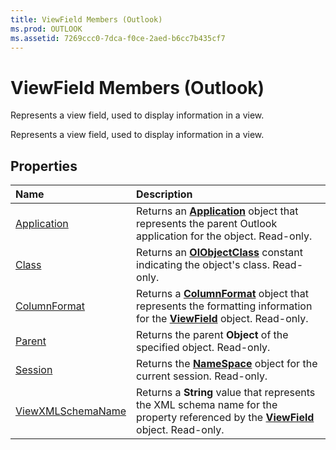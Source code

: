 ```yaml
---
title: ViewField Members (Outlook)
ms.prod: OUTLOOK
ms.assetid: 7269ccc0-7dca-f0ce-2aed-b6cc7b435cf7
---
```



# ViewField Members (Outlook)
Represents a view field, used to display information in a view.

Represents a view field, used to display information in a view.


## Properties



|**Name**|**Description**|
|:-----|:-----|
|[Application](viewfield-application-property-outlook.md)|Returns an  **[Application](application-object-outlook.md)** object that represents the parent Outlook application for the object. Read-only.|
|[Class](viewfield-class-property-outlook.md)|Returns an  **[OlObjectClass](olobjectclass-enumeration-outlook.md)** constant indicating the object's class. Read-only.|
|[ColumnFormat](viewfield-columnformat-property-outlook.md)|Returns a  **[ColumnFormat](columnformat-object-outlook.md)** object that represents the formatting information for the **[ViewField](viewfield-object-outlook.md)** object. Read-only.|
|[Parent](viewfield-parent-property-outlook.md)|Returns the parent  **Object** of the specified object. Read-only.|
|[Session](viewfield-session-property-outlook.md)|Returns the  **[NameSpace](namespace-object-outlook.md)** object for the current session. Read-only.|
|[ViewXMLSchemaName](viewfield-viewxmlschemaname-property-outlook.md)|Returns a  **String** value that represents the XML schema name for the property referenced by the **[ViewField](viewfield-object-outlook.md)** object. Read-only.|

